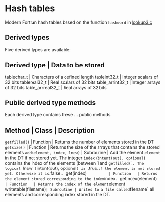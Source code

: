 # Hash tables

Modern Fortran hash tables based on the function `hashword` in [lookup3.c](http:://burtleburtle.net/bob/c/lookup3.c)

## Derived types

Five derived types are available:

Derived type       | Data to be stored
---------------------------------------------------------------
tablechar_t        | Characters of a defined length
tableint32_t       | Integer scalars of 32 bits
tablereal32_t      | Real scalars of 32 bits
table_arrint32_t   | Integer arrays of 32 bits
table_arrreal32_t  | Real arrays of 32 bits

## Public derived type methods

Each derived type contains these ... public methods

Method         | Class      | Description
-------------------------------------------------------------
`getfilled()`    | Function   | Returns the number of elements stored in the DT
`getsize()`      | Function   | Returns the size of the arrays that contains the stored elements
`add(element, index, lnew)`   | Subroutine | Add the element `element` in the DT if not stored yet. The integer `index` (`intent(out), optional`) contains the index of the elements (between 1 and `getfilled(). The logical `lnew` (`intent(out), optional`) is `.true.` if the element is not stored yet. Otherwise it is `.false.`.
`get(index)`           | Function   | Returns the element stored corresponding to the index `index`.
`getindex(element)`    | Function   | Returns the index of the element `element`
`writetable(filename)` | Subroutine | Writes to a file called `filename` all elements and corresponding index stored in the DT.
